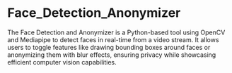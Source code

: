 # Face_Detection_Anonymizer
The Face Detection and Anonymizer is a Python-based tool using OpenCV and Mediapipe to detect faces in real-time from a video stream. It allows users to toggle features like drawing bounding boxes around faces or anonymizing them with blur effects, ensuring privacy while showcasing efficient computer vision capabilities.
